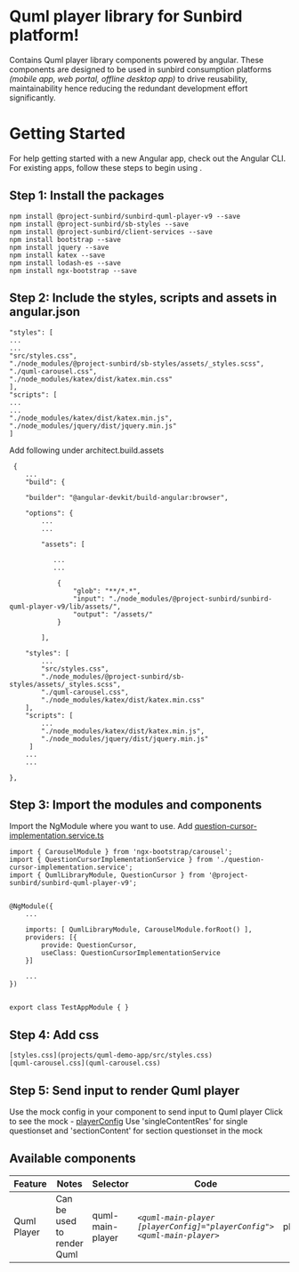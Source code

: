 # Quml player library for Sunbird platform!
Contains Quml player library components powered by angular. These components are designed to be used in sunbird consumption platforms *(mobile app, web portal, offline desktop app)* to drive reusability, maintainability hence reducing the redundant development effort significantly.

# Getting Started
For help getting started with a new Angular app, check out the Angular CLI.
For existing apps, follow these steps to begin using .

## Step 1: Install the packages

    npm install @project-sunbird/sunbird-quml-player-v9 --save
    npm install @project-sunbird/sb-styles --save
    npm install @project-sunbird/client-services --save
    npm install bootstrap --save
    npm install jquery --save
    npm install katex --save
    npm install lodash-es --save
    npm install ngx-bootstrap --save

## Step 2: Include the styles, scripts and assets in angular.json
    "styles": [
    ...
    ...
    "src/styles.css",
    "./node_modules/@project-sunbird/sb-styles/assets/_styles.scss",
    "./quml-carousel.css",
    "./node_modules/katex/dist/katex.min.css"
    ],
    "scripts": [
    ...
    ...
    "./node_modules/katex/dist/katex.min.js",
    "./node_modules/jquery/dist/jquery.min.js"
    ]

  Add following under architect.build.assets

     {
	    ...
	    "build": {
	    
	    "builder": "@angular-devkit/build-angular:browser",
	    
	    "options": {
		    ...
		    ...
    
		    "assets": [
		    
			   ...
			   ...
			    
			    {
				    "glob": "**/*.*",
				    "input": "./node_modules/@project-sunbird/sunbird-quml-player-v9/lib/assets/",
				    "output": "/assets/"
			    }
		    
		    ],
    
	    "styles": [
	        ...
            "src/styles.css",
            "./node_modules/@project-sunbird/sb-styles/assets/_styles.scss",
            "./quml-carousel.css",
            "./node_modules/katex/dist/katex.min.css"
	    ],
	    "scripts": [
            ...
            "./node_modules/katex/dist/katex.min.js",
            "./node_modules/jquery/dist/jquery.min.js"
         ]
	    ...
	    ...
    
    },

  

## Step 3: Import the modules and components
Import the NgModule where you want to use. Add [question-cursor-implementation.service.ts](projects/quml-demo-app/src/app/question-cursor-implementation.service.ts)
       
    import { CarouselModule } from 'ngx-bootstrap/carousel';
    import { QuestionCursorImplementationService } from './question-cursor-implementation.service';
    import { QumlLibraryModule, QuestionCursor } from '@project-sunbird/sunbird-quml-player-v9';

    
    @NgModule({
	    ...
	    
	    imports: [ QumlLibraryModule, CarouselModule.forRoot() ],
        providers: [{
            provide: QuestionCursor,
            useClass: QuestionCursorImplementationService
        }]
	    
	    ...
    })

  
    export class TestAppModule { }
    
## Step 4: Add css

    [styles.css](projects/quml-demo-app/src/styles.css)
    [quml-carousel.css](quml-carousel.css)


## Step 5: Send input to render Quml player
Use the mock config in your component to send input to Quml player
Click to see the mock - [playerConfig](projects/quml-demo-app/src/app/quml-library-data.ts)
Use 'singleContentRes' for single questionset and 'sectionContent' for section questionset in the mock

## Available components
|Feature| Notes| Selector|Code|Input|Output
|--|--|--|------------------------------------------------------------------------------------------|---|--|
| Quml Player | Can be used to render Quml | quml-main-player| *`<quml-main-player [playerConfig]="playerConfig"><quml-main-player>`*|playerConfig|playerEvent, telemetryEvent|